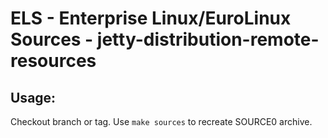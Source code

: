 # ELS - Enterprise Linux/EuroLinux Sources - jetty-distribution-remote-resources
 
## Usage:
  Checkout branch or tag. Use `make sources` to recreate  SOURCE0 archive.

